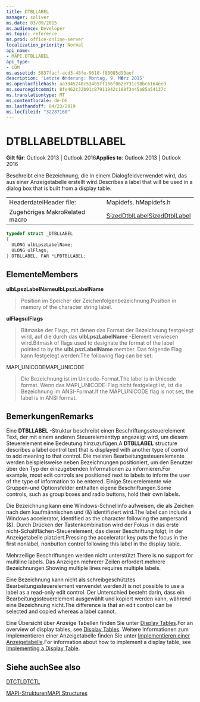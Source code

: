 ```yaml
---
title: DTBLLABEL
manager: soliver
ms.date: 03/09/2015
ms.audience: Developer
ms.topic: reference
ms.prod: office-online-server
localization_priority: Normal
api_name:
- MAPI.DTBLLABEL
api_type:
- COM
ms.assetid: 5837facf-acd3-48fe-9610-f88085d99aef
description: 'Letzte �nderung: Montag, 9. M�rz 2015'
ms.openlocfilehash: aa3345740c534b5ff156f062e731c98bc6164eed
ms.sourcegitcommit: 8fe462c32b91c87911942c188f3445e85a54137c
ms.translationtype: MT
ms.contentlocale: de-DE
ms.lasthandoff: 04/23/2019
ms.locfileid: "32287160"
---
```

# <a name="dtbllabel"></a><span data-ttu-id="fd98e-103">DTBLLABEL</span><span class="sxs-lookup"><span data-stu-id="fd98e-103">DTBLLABEL</span></span>

  
  
<span data-ttu-id="fd98e-104">**Gilt für**: Outlook 2013 | Outlook 2016</span><span class="sxs-lookup"><span data-stu-id="fd98e-104">**Applies to**: Outlook 2013 | Outlook 2016</span></span> 
  
<span data-ttu-id="fd98e-105">Beschreibt eine Bezeichnung, die in einem Dialogfeldverwendet wird, das aus einer Anzeigetabelle erstellt wird.</span><span class="sxs-lookup"><span data-stu-id="fd98e-105">Describes a label that will be used in a dialog box that is built from a display table.</span></span>
  
|||
|:-----|:-----|
|<span data-ttu-id="fd98e-106">Headerdatei</span><span class="sxs-lookup"><span data-stu-id="fd98e-106">Header file:</span></span>  <br/> |<span data-ttu-id="fd98e-107">Mapidefs. h</span><span class="sxs-lookup"><span data-stu-id="fd98e-107">Mapidefs.h</span></span>  <br/> |
|<span data-ttu-id="fd98e-108">Zugehöriges Makro</span><span class="sxs-lookup"><span data-stu-id="fd98e-108">Related macro</span></span>  <br/> |[<span data-ttu-id="fd98e-109">SizedDtblLabel</span><span class="sxs-lookup"><span data-stu-id="fd98e-109">SizedDtblLabel</span></span>](sizeddtbllabel.md) <br/> |
   
```cpp
typedef struct _DTBLLABEL
{
  ULONG ulbLpszLabelName;
  ULONG ulFlags;
} DTBLLABEL, FAR *LPDTBLLABEL;

```

## <a name="members"></a><span data-ttu-id="fd98e-110">Elemente</span><span class="sxs-lookup"><span data-stu-id="fd98e-110">Members</span></span>

 <span data-ttu-id="fd98e-111">**ulbLpszLabelName**</span><span class="sxs-lookup"><span data-stu-id="fd98e-111">**ulbLpszLabelName**</span></span>
  
> <span data-ttu-id="fd98e-112">Position im Speicher der Zeichenfolgenbezeichnung.</span><span class="sxs-lookup"><span data-stu-id="fd98e-112">Position in memory of the character string label.</span></span>
    
 <span data-ttu-id="fd98e-113">**ulFlags**</span><span class="sxs-lookup"><span data-stu-id="fd98e-113">**ulFlags**</span></span>
  
> <span data-ttu-id="fd98e-114">Bitmaske der Flags, mit denen das Format der Bezeichnung festgelegt wird, auf die durch das **ulbLpszLabelName** -Element verwiesen wird.</span><span class="sxs-lookup"><span data-stu-id="fd98e-114">Bitmask of flags used to designate the format of the label pointed to by the **ulbLpszLabelName** member.</span></span> <span data-ttu-id="fd98e-115">Das folgende Flag kann festgelegt werden:</span><span class="sxs-lookup"><span data-stu-id="fd98e-115">The following flag can be set:</span></span> 
    
<span data-ttu-id="fd98e-116">MAPI_UNICODE</span><span class="sxs-lookup"><span data-stu-id="fd98e-116">MAPI_UNICODE</span></span> 
  
> <span data-ttu-id="fd98e-117">Die Bezeichnung ist im Unicode-Format.</span><span class="sxs-lookup"><span data-stu-id="fd98e-117">The label is in Unicode format.</span></span> <span data-ttu-id="fd98e-118">Wenn das MAPI_UNICODE-Flag nicht festgelegt ist, ist die Bezeichnung im ANSI-Format.</span><span class="sxs-lookup"><span data-stu-id="fd98e-118">If the MAPI_UNICODE flag is not set, the label is in ANSI format.</span></span>
    
## <a name="remarks"></a><span data-ttu-id="fd98e-119">Bemerkungen</span><span class="sxs-lookup"><span data-stu-id="fd98e-119">Remarks</span></span>

<span data-ttu-id="fd98e-120">Eine **DTBLLABEL** -Struktur beschreibt einen Beschriftungssteuerelement Text, der mit einem anderen Steuerelementtyp angezeigt wird, um diesem Steuerelement eine Bedeutung hinzuzufügen.</span><span class="sxs-lookup"><span data-stu-id="fd98e-120">A **DTBLLABEL** structure describes a label control text that is displayed with another type of control to add meaning to that control.</span></span> <span data-ttu-id="fd98e-121">Die meisten Bearbeitungssteuerelemente werden beispielsweise neben Bezeichnungen positioniert, um den Benutzer über den Typ der einzugebenden Informationen zu informieren.</span><span class="sxs-lookup"><span data-stu-id="fd98e-121">For example, most edit controls are positioned next to labels to inform the user of the type of information to be entered.</span></span> <span data-ttu-id="fd98e-122">Einige Steuerelemente wie Gruppen-und Optionsfelder enthalten eigene Beschriftungen.</span><span class="sxs-lookup"><span data-stu-id="fd98e-122">Some controls, such as group boxes and radio buttons, hold their own labels.</span></span> 
  
<span data-ttu-id="fd98e-123">Die Bezeichnung kann eine Windows-Schnellinfo aufweisen, die als Zeichen nach dem kaufmännischen und (&amp;) identifiziert wird.</span><span class="sxs-lookup"><span data-stu-id="fd98e-123">The label can include a Windows accelerator, identified as the character following the ampersand (&amp;).</span></span> <span data-ttu-id="fd98e-124">Durch Drücken der Tastenkombination wird der Fokus in das erste nicht-Schaltflächen-Steuerelement, das dieser Beschriftung folgt, in der Anzeigetabelle platziert.</span><span class="sxs-lookup"><span data-stu-id="fd98e-124">Pressing the accelerator key puts the focus in the first nonlabel, nonbutton control following this label in the display table.</span></span>
  
<span data-ttu-id="fd98e-125">Mehrzeilige Beschriftungen werden nicht unterstützt.</span><span class="sxs-lookup"><span data-stu-id="fd98e-125">There is no support for multiline labels.</span></span> <span data-ttu-id="fd98e-126">Das Anzeigen mehrerer Zeilen erfordert mehrere Bezeichnungen.</span><span class="sxs-lookup"><span data-stu-id="fd98e-126">Showing multiple lines requires multiple labels.</span></span>
  
<span data-ttu-id="fd98e-127">Eine Bezeichnung kann nicht als schreibgeschütztes Bearbeitungssteuerelement verwendet werden.</span><span class="sxs-lookup"><span data-stu-id="fd98e-127">It is not possible to use a label as a read-only edit control.</span></span> <span data-ttu-id="fd98e-128">Der Unterschied besteht darin, dass ein Bearbeitungssteuerelement ausgewählt und kopiert werden kann, während eine Bezeichnung nicht.</span><span class="sxs-lookup"><span data-stu-id="fd98e-128">The difference is that an edit control can be selected and copied whereas a label cannot.</span></span> 
  
<span data-ttu-id="fd98e-129">Eine Übersicht über Anzeige Tabellen finden Sie unter [Display Tables](display-tables.md).</span><span class="sxs-lookup"><span data-stu-id="fd98e-129">For an overview of display tables, see [Display Tables](display-tables.md).</span></span> <span data-ttu-id="fd98e-130">Weitere Informationen zum Implementieren einer Anzeigetabelle finden Sie unter [Implementieren einer Anzeigetabelle](display-table-implementation.md).</span><span class="sxs-lookup"><span data-stu-id="fd98e-130">For information about how to implement a display table, see [Implementing a Display Table](display-table-implementation.md).</span></span>
  
## <a name="see-also"></a><span data-ttu-id="fd98e-131">Siehe auch</span><span class="sxs-lookup"><span data-stu-id="fd98e-131">See also</span></span>



[<span data-ttu-id="fd98e-132">DTCTL</span><span class="sxs-lookup"><span data-stu-id="fd98e-132">DTCTL</span></span>](dtctl.md)


[<span data-ttu-id="fd98e-133">MAPI-Strukturen</span><span class="sxs-lookup"><span data-stu-id="fd98e-133">MAPI Structures</span></span>](mapi-structures.md)

